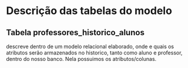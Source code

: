 # Descrição das tabelas do modelo
<h2> Tabela professores_historico_alunos </h2>
descreve dentro de um modelo relacional elaborado, onde e quais os atributos serão armazenados no historico, tanto como aluno e professor, dentro do nosso banco. Nela possuimos os atributos/colunas.
